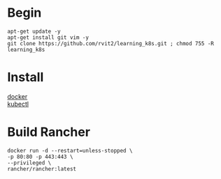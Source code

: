 # Begin 
    apt-get update -y
    apt-get install git vim -y
    git clone https://github.com/rvit2/learning_k8s.git ; chmod 755 -R learning_k8s

# Install
[docker](https://github.com/rvit2/learning_k8s/blob/main/scripts/install_docker.sh)  
[kubectl](https://github.com/rvit2/learning_k8s/blob/main/scripts/install_kubectl.sh)

# Build Rancher
    docker run -d --restart=unless-stopped \
    -p 80:80 -p 443:443 \
    --privileged \
    rancher/rancher:latest
